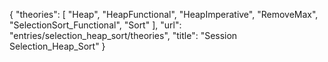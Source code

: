 {
    "theories": [
        "Heap",
        "HeapFunctional",
        "HeapImperative",
        "RemoveMax",
        "SelectionSort_Functional",
        "Sort"
    ],
    "url": "entries/selection_heap_sort/theories",
    "title": "Session Selection_Heap_Sort"
}